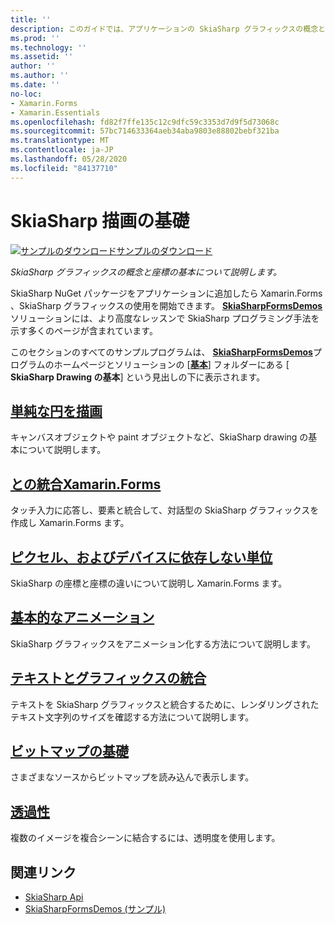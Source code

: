 ```yaml
---
title: ''
description: このガイドでは、アプリケーションの SkiaSharp グラフィックスの概念と座標の基本について説明し Xamarin.Forms ます。
ms.prod: ''
ms.technology: ''
ms.assetid: ''
author: ''
ms.author: ''
ms.date: ''
no-loc:
- Xamarin.Forms
- Xamarin.Essentials
ms.openlocfilehash: fd82f7ffe135c12c9dfc59c3353d7d9f5d73068c
ms.sourcegitcommit: 57bc714633364aeb34aba9803e88802bebf321ba
ms.translationtype: MT
ms.contentlocale: ja-JP
ms.lasthandoff: 05/28/2020
ms.locfileid: "84137710"
---
```

# <a name="skiasharp-drawing-basics"></a>SkiaSharp 描画の基礎

[![サンプルのダウンロード](~/media/shared/download.png)サンプルのダウンロード](https://docs.microsoft.com/samples/xamarin/xamarin-forms-samples/skiasharpforms-demos)

_SkiaSharp グラフィックスの概念と座標の基本について説明します。_

SkiaSharp NuGet パッケージをアプリケーションに追加したら Xamarin.Forms 、SkiaSharp グラフィックスの使用を開始できます。 [**SkiaSharpFormsDemos**](https://docs.microsoft.com/samples/xamarin/xamarin-forms-samples/skiasharpforms-demos)ソリューションには、より高度なレッスンで SkiaSharp プログラミング手法を示す多くのページが含まれています。

このセクションのすべてのサンプルプログラムは、 [**SkiaSharpFormsDemos**](https://docs.microsoft.com/samples/xamarin/xamarin-forms-samples/skiasharpforms-demos)プログラムのホームページとソリューションの [[**基本**](https://github.com/xamarin/xamarin-forms-samples/tree/master/SkiaSharpForms/Demos/Demos/SkiaSharpFormsDemos/Basics)] フォルダーにある [ **SkiaSharp Drawing の基本**] という見出しの下に表示されます。

## <a name="drawing-a-simple-circle"></a>[単純な円を描画](circle.md)

キャンバスオブジェクトや paint オブジェクトなど、SkiaSharp drawing の基本について説明します。

## <a name="integrating-with-xamarinformsintegrationmd"></a>[との統合Xamarin.Forms](integration.md)

タッチ入力に応答し、要素と統合して、対話型の SkiaSharp グラフィックスを作成し Xamarin.Forms ます。

## <a name="pixels-and-device-independent-units"></a>[ピクセル、およびデバイスに依存しない単位](pixels.md)

SkiaSharp の座標と座標の違いについて説明し Xamarin.Forms ます。

## <a name="basic-animation"></a>[基本的なアニメーション](animation.md)

SkiaSharp グラフィックスをアニメーション化する方法について説明します。

## <a name="integrating-text-and-graphics"></a>[テキストとグラフィックスの統合](text.md)

テキストを SkiaSharp グラフィックスと統合するために、レンダリングされたテキスト文字列のサイズを確認する方法について説明します。

## <a name="bitmap-basics"></a>[ビットマップの基礎](bitmaps.md)

さまざまなソースからビットマップを読み込んで表示します。

## <a name="transparency"></a>[透過性](transparency.md)

複数のイメージを複合シーンに結合するには、透明度を使用します。

## <a name="related-links"></a>関連リンク

- [SkiaSharp Api](https://docs.microsoft.com/dotnet/api/skiasharp)
- [SkiaSharpFormsDemos (サンプル)](https://docs.microsoft.com/samples/xamarin/xamarin-forms-samples/skiasharpforms-demos)

